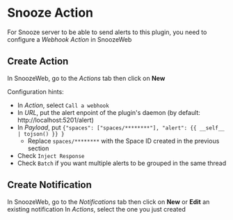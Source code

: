 # Snooze Action

For Snooze server to be able to send alerts to this plugin, you need to configure a _Webhook Action_ in SnoozeWeb

## Create Action

In SnoozeWeb, go to the _Actions_ tab then click on **New**

Configuration hints:
* In _Action_, select `Call a webhook`
* In _URL_, put the alert enpoint of the plugin's daemon (by default: http://localhost:5201/alert)
* In _Payload_, put `{"spaces": ["spaces/********"], "alert": {{ __self__  | tojson() }} }`
  * Replace `spaces/********` with the Space ID created in the previous section
* Check `Inject Response`
* Check `Batch` if you want multiple alerts to be grouped in the same thread

## Create Notification

In SnoozeWeb, go to the _Notifications_ tab then click on **New** or **Edit** an existing notification
In _Actions_, select the one you just created
